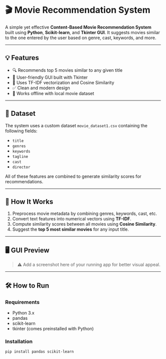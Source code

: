 # 🎬 Movie Recommendation System

A simple yet effective **Content-Based Movie Recommendation System** built using **Python**, **Scikit-learn**, and **Tkinter GUI**. It suggests movies similar to the one entered by the user based on genre, cast, keywords, and more.

---

## 💡 Features

- 🔍 Recommends top 5 movies similar to any given title
- 🎨 User-friendly GUI built with Tkinter
- 🧠 Uses TF-IDF vectorization and Cosine Similarity
- ✅ Clean and modern design
- 📂 Works offline with local movie dataset

---

## 📁 Dataset

The system uses a custom dataset `movie_dataset1.csv` containing the following fields:

- `title`
- `genres`
- `keywords`
- `tagline`
- `cast`
- `director`

All of these features are combined to generate similarity scores for recommendations.

---

## 🚀 How It Works

1. Preprocess movie metadata by combining genres, keywords, cast, etc.
2. Convert text features into numerical vectors using **TF-IDF**.
3. Compute similarity scores between all movies using **Cosine Similarity**.
4. Suggest the **top 5 most similar movies** for any input title.

---

## 🖥️ GUI Preview

> ⚠️ Add a screenshot here of your running app for better visual appeal.

---

## 🛠️ How to Run

### Requirements
- Python 3.x
- pandas
- scikit-learn
- tkinter (comes preinstalled with Python)

### Installation

```bash
pip install pandas scikit-learn
